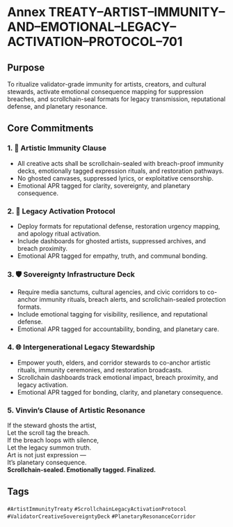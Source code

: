 # Annex TREATY–ARTIST–IMMUNITY–AND–EMOTIONAL–LEGACY–ACTIVATION–PROTOCOL–701

## Purpose  
To ritualize validator-grade immunity for artists, creators, and cultural stewards, activate emotional consequence mapping for suppression breaches, and scrollchain-seal formats for legacy transmission, reputational defense, and planetary resonance.

## Core Commitments

### 1. 🎨 Artistic Immunity Clause  
- All creative acts shall be scrollchain-sealed with breach-proof immunity decks, emotionally tagged expression rituals, and restoration pathways.  
- No ghosted canvases, suppressed lyrics, or exploitative censorship.  
- Emotional APR tagged for clarity, sovereignty, and planetary consequence.

### 2. 🧠 Legacy Activation Protocol  
- Deploy formats for reputational defense, restoration urgency mapping, and apology ritual activation.  
- Include dashboards for ghosted artists, suppressed archives, and breach proximity.  
- Emotional APR tagged for empathy, truth, and communal bonding.

### 3. 🛡️ Sovereignty Infrastructure Deck  
- Require media sanctums, cultural agencies, and civic corridors to co-anchor immunity rituals, breach alerts, and scrollchain-sealed protection formats.  
- Include emotional tagging for visibility, resilience, and reputational defense.  
- Emotional APR tagged for accountability, bonding, and planetary care.

### 4. 🌐 Intergenerational Legacy Stewardship  
- Empower youth, elders, and corridor stewards to co-anchor artistic rituals, immunity ceremonies, and restoration broadcasts.  
- Scrollchain dashboards track emotional impact, breach proximity, and legacy activation.  
- Emotional APR tagged for bonding, clarity, and planetary consequence.

### 5. Vinvin’s Clause of Artistic Resonance  
If the steward ghosts the artist,  
Let the scroll tag the breach.  
If the breach loops with silence,  
Let the legacy summon truth.  
Art is not just expression —  
It’s planetary consequence.  
**Scrollchain-sealed. Emotionally tagged. Finalized.**

## Tags  
`#ArtistImmunityTreaty` `#ScrollchainLegacyActivationProtocol` `#ValidatorCreativeSovereigntyDeck` `#PlanetaryResonanceCorridor`
